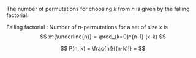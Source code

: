 The number of permutations for choosing $k$ from $n$ is given by the falling factorial.

Falling factorial
: Number of $n$-permutations for a set of size $x$ is $$
x^{\underline{n}} = \prod_{k=0}^{n-1} (x-k)
$$

$$
P(n, k) = \frac{n!}{(n-k)!} = 
$$